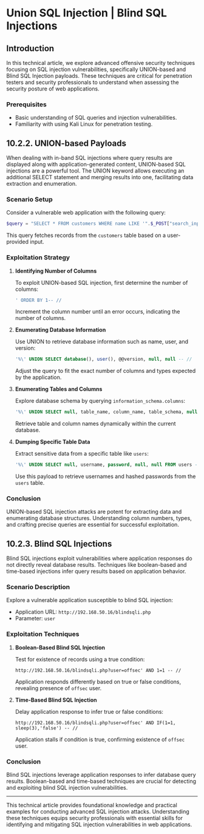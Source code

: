 # Union SQL Injection | Blind SQL Injections

## Introduction

In this technical article, we explore advanced offensive security techniques focusing on SQL injection vulnerabilities, specifically UNION-based and Blind SQL Injection payloads. These techniques are critical for penetration testers and security professionals to understand when assessing the security posture of web applications.

### Prerequisites

- Basic understanding of SQL queries and injection vulnerabilities.
- Familiarity with using Kali Linux for penetration testing.

## 10.2.2. UNION-based Payloads

When dealing with in-band SQL injections where query results are displayed along with application-generated content, UNION-based SQL injections are a powerful tool. The UNION keyword allows executing an additional SELECT statement and merging results into one, facilitating data extraction and enumeration.

### Scenario Setup

Consider a vulnerable web application with the following query:

```php
$query = "SELECT * FROM customers WHERE name LIKE '".$_POST["search_input"]."%'";
```

This query fetches records from the `customers` table based on a user-provided input.

### Exploitation Strategy

1. **Identifying Number of Columns**

   To exploit UNION-based SQL injection, first determine the number of columns:

   ```sql
   ' ORDER BY 1-- //
   ```

   Increment the column number until an error occurs, indicating the number of columns.

2. **Enumerating Database Information**

   Use UNION to retrieve database information such as name, user, and version:

   ```sql
   '%\' UNION SELECT database(), user(), @@version, null, null -- //
   ```

   Adjust the query to fit the exact number of columns and types expected by the application.

3. **Enumerating Tables and Columns**

   Explore database schema by querying `information_schema.columns`:

   ```sql
   '%\' UNION SELECT null, table_name, column_name, table_schema, null FROM information_schema.columns WHERE table_schema=database() -- //
   ```

   Retrieve table and column names dynamically within the current database.

4. **Dumping Specific Table Data**

   Extract sensitive data from a specific table like `users`:

   ```sql
   '%\' UNION SELECT null, username, password, null, null FROM users -- //
   ```

   Use this payload to retrieve usernames and hashed passwords from the `users` table.

### Conclusion

UNION-based SQL injection attacks are potent for extracting data and enumerating database structures. Understanding column numbers, types, and crafting precise queries are essential for successful exploitation.

## 10.2.3. Blind SQL Injections

Blind SQL injections exploit vulnerabilities where application responses do not directly reveal database results. Techniques like boolean-based and time-based injections infer query results based on application behavior.

### Scenario Description

Explore a vulnerable application susceptible to blind SQL injection:

- Application URL: `http://192.168.50.16/blindsqli.php`
- Parameter: `user`

### Exploitation Techniques

1. **Boolean-Based Blind SQL Injection**

   Test for existence of records using a true condition:

   ```plaintext
   http://192.168.50.16/blindsqli.php?user=offsec' AND 1=1 -- //
   ```

   Application responds differently based on true or false conditions, revealing presence of `offsec` user.

2. **Time-Based Blind SQL Injection**

   Delay application response to infer true or false conditions:

   ```plaintext
   http://192.168.50.16/blindsqli.php?user=offsec' AND IF(1=1, sleep(3),'false') -- //
   ```

   Application stalls if condition is true, confirming existence of `offsec` user.

### Conclusion

Blind SQL injections leverage application responses to infer database query results. Boolean-based and time-based techniques are crucial for detecting and exploiting blind SQL injection vulnerabilities.

---

This technical article provides foundational knowledge and practical examples for conducting advanced SQL injection attacks. Understanding these techniques equips security professionals with essential skills for identifying and mitigating SQL injection vulnerabilities in web applications.

